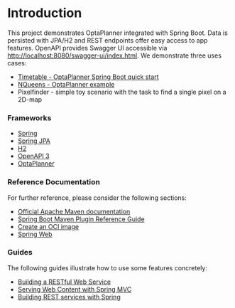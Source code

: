 # Introduction
This project demonstrates OptaPlanner integrated with Spring Boot.
Data is persisted with JPA/H2 and REST endpoints offer easy access to app features.
OpenAPI provides Swagger UI accessible via [http://localhost:8080/swagger-ui/index.html](http://localhost:8080/swagger-ui/index.html).
We demonstrate three uses cases:
* [Timetable - OptaPlanner Spring Boot quick start](https://www.optaplanner.org/docs/optaplanner/latest/quickstart/spring-boot/spring-boot-quickstart.html)
* [NQueens - OptaPlanner example](https://www.optaplanner.org/docs/optaplanner/latest/use-cases-and-examples/use-cases-and-examples.html#nQueens)
* Pixelfinder - simple toy scenario with the task to find a single pixel on a 2D-map  

### Frameworks

* [Spring](https://spring.io/)  
* [Spring JPA](https://docs.spring.io/spring-data/jpa)
* [H2](https://www.h2database.com/html/main.html)
* [OpenAPI 3](https://springdoc.org/)
* [OptaPlanner](https://www.optaplanner.org/)

### Reference Documentation
For further reference, please consider the following sections:

* [Official Apache Maven documentation](https://maven.apache.org/guides/index.html)
* [Spring Boot Maven Plugin Reference Guide](https://docs.spring.io/spring-boot/docs/2.7.10/maven-plugin/reference/html/)
* [Create an OCI image](https://docs.spring.io/spring-boot/docs/2.7.10/maven-plugin/reference/html/#build-image)
* [Spring Web](https://docs.spring.io/spring-boot/docs/2.7.10/reference/htmlsingle/#web)

### Guides
The following guides illustrate how to use some features concretely:

* [Building a RESTful Web Service](https://spring.io/guides/gs/rest-service/)
* [Serving Web Content with Spring MVC](https://spring.io/guides/gs/serving-web-content/)
* [Building REST services with Spring](https://spring.io/guides/tutorials/rest/)

